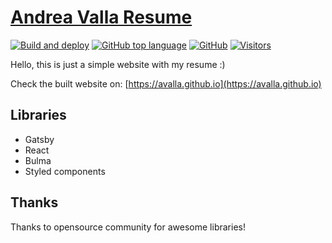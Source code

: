 # [Andrea Valla Resume](https://avalla.github.io)

[![Build and deploy](https://github.com/avalla/avalla.github.io/actions/workflows/main.yml/badge.svg)](https://github.com/avalla/avalla.github.io)
[![GitHub top language](https://img.shields.io/github/languages/top/avalla/avalla.github.io)](https://github.com/avalla/avalla.github.io)
[![GitHub](https://img.shields.io/github/license/avalla/avalla.github.io)](https://github.com/avalla/avalla.github.io)
[![Visitors](https://visitor-badge.glitch.me/badge?page_id=avalla.avalla.github.io.visitor-badge)](https://github.com/avalla/avalla.github.io)

Hello, this is just a simple website with my resume :)

Check the built website on: [https://avalla.github.io](https://avalla.github.io)

## Libraries

- Gatsby
- React
- Bulma
- Styled components

## Thanks

Thanks to opensource community for awesome libraries!
